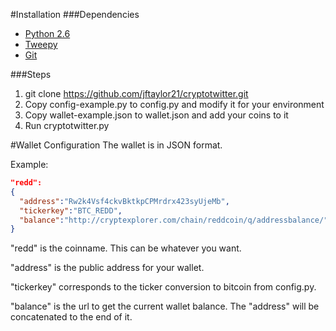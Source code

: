 #Installation
###Dependencies
* [Python 2.6](http://www.python.org/)
* [Tweepy](https://github.com/tweepy/tweepy)
* [Git](http://git-scm.com/)

###Steps
1. git clone https://github.com/jftaylor21/cryptotwitter.git
1. Copy config-example.py to config.py and modify it for your environment
1. Copy wallet-example.json to wallet.json and add your coins to it
1. Run cryptotwitter.py

#Wallet Configuration
The wallet is in JSON format. 

Example:
````JSON
"redd":
{
  "address":"Rw2k4Vsf4ckvBktkpCPMrdrx423syUjeMb",
  "tickerkey":"BTC_REDD",
  "balance":"http://cryptexplorer.com/chain/reddcoin/q/addressbalance/"
}
````

"redd" is the coinname. This can be whatever you want.

"address" is the public address for your wallet.

"tickerkey" corresponds to the ticker conversion to bitcoin from config.py.

"balance" is the url to get the current wallet balance. The "address" will be concatenated to the end of it.